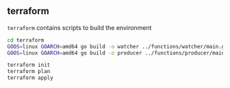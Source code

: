 terraform
------------------------------------------------

`terraform` contains scripts to build the environment

```bash
cd terraform
GOOS=linux GOARCH=amd64 go build -o watcher ../functions/watcher/main.go
GOOS=linux GOARCH=amd64 go build -o producer ../functions/producer/main.go

terraform init
terraform plan
terraform apply
```
